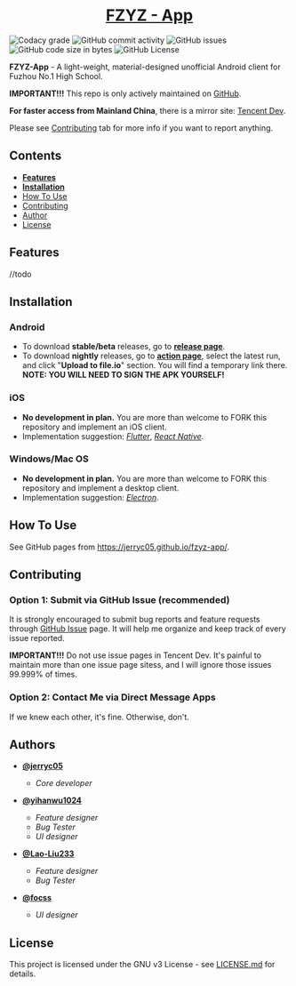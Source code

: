 <h1 align="center">
  <a href="https://github.com/Hack1nFzyz/fzyz-app/">FZYZ - App</a>
</h1>

![Codacy grade](https://api.codacy.com/project/badge/Grade/136746dfb0aa4df1ad2e9bc950188e64?isInternal=true)
![GitHub commit activity](https://img.shields.io/github/commit-activity/y/Hack1nFzyz/fzyz-app.svg)
![GitHub issues](https://img.shields.io/github/issues/Hack1nFzyz/fzyz-app.svg)
![GitHub code size in bytes](https://img.shields.io/github/languages/code-size/Hack1nFzyz/fzyz-app.svg)
![GitHub License](https://img.shields.io/github/license/Hack1nFzyz/fzyz-app.svg)

**FZYZ-App** - A light-weight, material-designed unofficial Android client for Fuzhou No.1 High School.

**IMPORTANT!!!** This repo is only actively maintained on [GitHub](<https://github.com/Hack1nFzyz/fzyz-app>).

**For faster access from Mainland China**, there is a mirror site: [Tencent Dev](<https://dev.tencent.com/u/jerryc05/p/fzyz-app/git>).

Please see [Contributing](#user-content-contributing) tab for more info if you want to report anything.

## Contents

-   [**Features**](#user-content-features)
-   [**Installation**](#user-content-installation)
-   [How To Use](#user-content-how-to-use)
-   [Contributing](#user-content-contributing)
-   [Author](#user-content-author)
-   [License](#user-content-license)

## Features
//todo

## Installation

### Android
-   To download **stable/beta** releases, go to **[release page](<https://github.com/Hack1nFzyz/fzyz-app/releases>)**.
-   To download **nightly** releases, go to **[action page](<https://github.com/Hack1nFzyz/fzyz-app/actions>)**, select the latest run, and click "**Upload to file.io**" section. You will find a temporary link there. **NOTE: YOU WILL NEED TO SIGN THE APK YOURSELF!**

### iOS
-   **No development in plan.** You are more than welcome to FORK this repository and implement an iOS client.
-   Implementation suggestion: [*Flutter*](<https://flutter.dev/>), [*React Native*](<https://facebook.github.io/react-native/>).

### Windows/Mac OS
-   **No development in plan.** You are more than welcome to FORK this repository and implement a desktop client.
-   Implementation suggestion: [*Electron*](<https://electronjs.org/>).

## How To Use

See GitHub pages from <https://jerryc05.github.io/fzyz-app/>.

## Contributing

### Option 1: Submit via GitHub Issue (recommended)

It is strongly encouraged to submit bug reports and feature requests through [GitHub Issue](https://github.com/Hack1nFzyz/fzyz-app/issues) page. It will help me organize and keep track of every issue reported.

**IMPORTANT!!!** Do not use issue pages in Tencent Dev. It's painful to maintain more than one issue page sitess, and I will ignore those issues 99.999% of times.

### Option 2: Contact Me via Direct Message Apps

If we knew each other, it's fine. Otherwise, don't.

## Authors

-   **[@jerryc05](<https://github.com/jerryc05>)**
    -   *Core developer*

-   **[@yihanwu1024](<https://github.com/yihanwu1024>)**
    -   *Feature designer*
    -    *Bug Tester*
    -   *UI designer*

-   **[@Lao-Liu233](<https://github.com/Lao-Liu233>)**
    -   *Feature designer*
    -    *Bug Tester*

-   **[@focss](<https://github.com/focss>)**
	-    *UI designer*

## License

This project is licensed under the GNU v3 License - see [LICENSE.md](https://github.com/Hack1nFzyz/fzyz-app/blob/master/LICENSE) for details.